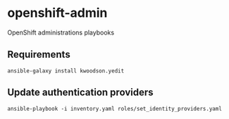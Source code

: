 # openshift-admin
OpenShift administrations playbooks

## Requirements
```
ansible-galaxy install kwoodson.yedit
```


## Update authentication providers
```
ansible-playbook -i inventory.yaml roles/set_identity_providers.yaml
```

